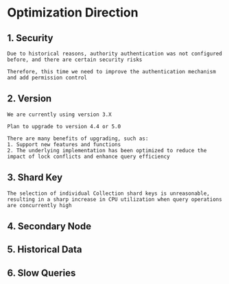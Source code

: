 # Optimization Direction

## 1. Security
```
Due to historical reasons, authority authentication was not configured before, and there are certain security risks

Therefore, this time we need to improve the authentication mechanism and add permission control
```

## 2. Version
```
We are currently using version 3.X

Plan to upgrade to version 4.4 or 5.0

There are many benefits of upgrading, such as:
1. Support new features and functions
2. The underlying implementation has been optimized to reduce the impact of lock conflicts and enhance query efficiency
```


## 3. Shard Key
```
The selection of individual Collection shard keys is unreasonable, resulting in a sharp increase in CPU utilization when query operations are concurrently high
```

## 4. Secondary Node

## 5. Historical Data

## 6. Slow Queries

